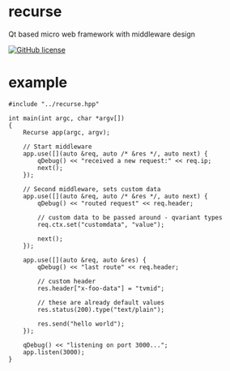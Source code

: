 # recurse
Qt based micro web framework with middleware design

[![GitHub license](https://img.shields.io/github/license/mashape/apistatus.svg)](https://github.com/xwalk/recurse/blob/master/LICENSE)

# example

```
#include "../recurse.hpp"

int main(int argc, char *argv[])
{
    Recurse app(argc, argv);

    // Start middleware
    app.use([](auto &req, auto /* &res */, auto next) {
        qDebug() << "received a new request:" << req.ip;
        next();
    });

    // Second middleware, sets custom data
    app.use([](auto &req, auto /* &res */, auto next) {
        qDebug() << "routed request" << req.header;

        // custom data to be passed around - qvariant types
        req.ctx.set("customdata", "value");

        next();
    });

    app.use([](auto &req, auto &res) {
        qDebug() << "last route" << req.header;

        // custom header
        res.header["x-foo-data"] = "tvmid";

        // these are already default values
        res.status(200).type("text/plain");

        res.send("hello world");
    });

    qDebug() << "listening on port 3000...";
    app.listen(3000);
}
```
